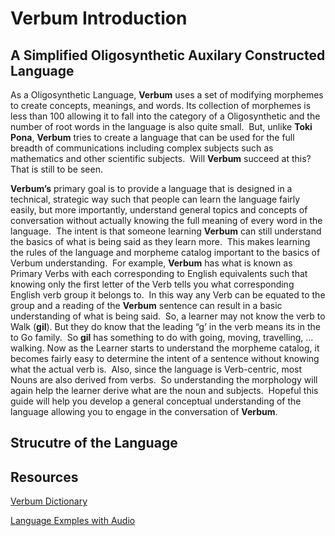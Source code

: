 # Verbum Introduction
## A Simplified Oligosynthetic Auxilary Constructed Language

As a Oligosynthetic Language, **Verbum** uses a set of modifying morphemes to create concepts, meanings, and words. Its collection of morphemes is less than 100 allowing it to fall into the category of a Oligosynthetic and the number of root words in the language is also quite small.&nbsp; But, unlike **Toki Pona**, **Verbum** tries to create a language that can be used for the full breadth of communications including complex subjects such as mathematics and other scientific subjects.&nbsp; Will **Verbum** succeed at this? That is still to be seen.

**Verbum’s** primary goal is to provide a language that is designed in a technical, strategic way such that people can learn the language fairly easily, but more importantly, understand general topics and concepts of conversation without actually knowing the full meaning of every word in the language.&nbsp; The intent is that someone learning **Verbum** can still understand the basics of what is being said as they learn more.&nbsp; This makes learning the rules of the language and morpheme catalog important to the basics of Verbum understanding.&nbsp; For example, **Verbum** has what is known as Primary Verbs with each corresponding to English equivalents such that knowing only the first letter of the Verb tells you what corresponding English verb group it belongs to.&nbsp; In this way any Verb can be equated to the group and a reading of the **Verbum** sentence can result in a basic understanding of what is being said.&nbsp; So, a learner may not know the verb to Walk (**gil**). But they do know that the leading “g’ in the verb means its in the to Go family.&nbsp; So **gil** has something to do with going, moving, travelling, … walking. Now as the Learner starts to understand the morpheme catalog, it becomes fairly easy to determine the intent of a sentence without knowing what the actual verb is.&nbsp; Also, since the language is Verb-centric, most Nouns are also derived from verbs.&nbsp; So understanding the morphology will again help the learner derive what are the noun and subjects.&nbsp; Hopeful this guide will help you develop a general conceptual understanding of the language allowing you to engage in the conversation of **Verbum**.

## Strucutre of the Language


## Resources

[Verbum Dictionary](https://docs.google.com/spreadsheets/d/16BcdAuPcxNzvuQYlqmAuMscKl2X1x5X5DPMqcXPiwWw/edit#gid=0)

[Language Exmples with Audio](Language-Examples.md)




